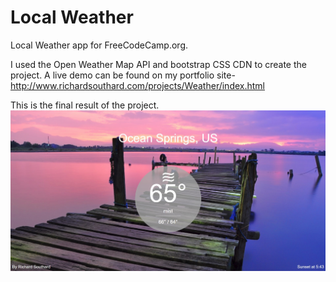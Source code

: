 # Local Weather
Local Weather app for FreeCodeCamp.org.

I used the Open Weather Map API and bootstrap CSS CDN to create the project.   A live demo can be found on my portfolio site- <http://www.richardsouthard.com/projects/Weather/index.html>

This is the final result of the project.
![Screenshot](screenshot.jpg)
